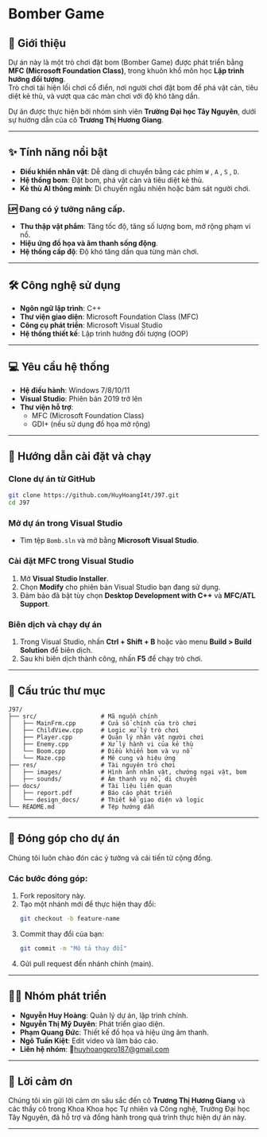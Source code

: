 # Bomber Game

## 📝 Giới thiệu
Dự án này là một trò chơi đặt bom (Bomber Game) được phát triển bằng **MFC (Microsoft Foundation Class)**, trong khuôn khổ môn học **Lập trình hướng đối tượng**.  
Trò chơi tái hiện lối chơi cổ điển, nơi người chơi đặt bom để phá vật cản, tiêu diệt kẻ thù, và vượt qua các màn chơi với độ khó tăng dần.

Dự án được thực hiện bởi nhóm sinh viên **Trường Đại học Tây Nguyên**, dưới sự hướng dẫn của cô **Trương Thị Hương Giang**.

---

## ✨ Tính năng nổi bật
- **Điều khiển nhân vật**: Dễ dàng di chuyển bằng các phím `W` , `A` , `S` , `D`.
- **Hệ thống bom**: Đặt bom, phá vật cản và tiêu diệt kẻ thù.
- **Kẻ thù AI thông minh**: Di chuyển ngẫu nhiên hoặc bám sát người chơi.
### 🆙 Đang có ý tưởng nâng cấp.
- **Thu thập vật phẩm**: Tăng tốc độ, tăng số lượng bom, mở rộng phạm vi nổ.
- **Hiệu ứng đồ họa và âm thanh sống động**.
- **Hệ thống cấp độ**: Độ khó tăng dần qua từng màn chơi.

---

## 🛠 Công nghệ sử dụng
- **Ngôn ngữ lập trình**: C++
- **Thư viện giao diện**: Microsoft Foundation Class (MFC)
- **Công cụ phát triển**: Microsoft Visual Studio
- **Hệ thống thiết kế**: Lập trình hướng đối tượng (OOP)

---

## 💻 Yêu cầu hệ thống
- **Hệ điều hành**: Windows 7/8/10/11
- **Visual Studio**: Phiên bản 2019 trở lên
- **Thư viện hỗ trợ**:  
  - MFC (Microsoft Foundation Class)  
  - GDI+ (nếu sử dụng đồ họa mở rộng)

---

## 🚀 Hướng dẫn cài đặt và chạy

### Clone dự án từ GitHub
```bash
git clone https://github.com/HuyHoangI4t/J97.git
cd J97
```

### Mở dự án trong Visual Studio
- Tìm tệp `Bomb.sln` và mở bằng **Microsoft Visual Studio**.

### Cài đặt MFC trong Visual Studio
1. Mở **Visual Studio Installer**.
2. Chọn **Modify** cho phiên bản Visual Studio bạn đang sử dụng.
3. Đảm bảo đã bật tùy chọn **Desktop Development with C++** và **MFC/ATL Support**.

### Biên dịch và chạy dự án
1. Trong Visual Studio, nhấn **Ctrl + Shift + B** hoặc vào menu **Build > Build Solution** để biên dịch.
2. Sau khi biên dịch thành công, nhấn **F5** để chạy trò chơi.

---

## 📁 Cấu trúc thư mục
```plaintext
J97/
├── src/                  # Mã nguồn chính
│   ├── MainFrm.cpp       # Cửa sổ chính của trò chơi
│   ├── ChildView.cpp     # Logic xử lý trò chơi
│   ├── Player.cpp        # Quản lý nhân vật người chơi
│   ├── Enemy.cpp         # Xử lý hành vi của kẻ thù
│   └── Boom.cpp          # Điều khiển bom và vụ nổ
│   └── Maze.cpp          # Mê cung và hiệu ứng
├── res/                  # Tài nguyên trò chơi
│   ├── images/           # Hình ảnh nhân vật, chướng ngại vật, bom
│   ├── sounds/           # Âm thanh vụ nổ, di chuyển
├── docs/                 # Tài liệu liên quan
│   ├── report.pdf        # Báo cáo phát triển
│   └── design_docs/      # Thiết kế giao diện và logic
└── README.md             # Tệp hướng dẫn
```

---

## 🤝 Đóng góp cho dự án
Chúng tôi luôn chào đón các ý tưởng và cải tiến từ cộng đồng.

### Các bước đóng góp:
1. Fork repository này.
2. Tạo một nhánh mới để thực hiện thay đổi:
   ```bash
   git checkout -b feature-name
   ```
3. Commit thay đổi của bạn:
   ```bash
   git commit -m "Mô tả thay đổi"
   ```
4. Gửi pull request đến nhánh chính (main).

---

## 👨‍💻 Nhóm phát triển
- **Nguyễn Huy Hoàng**: Quản lý dự án, lập trình chính.
- **Nguyễn Thị Mỹ Duyên**: Phát triển giao diện.
- **Phạm Quang Đức**: Thiết kế đồ họa và hiệu ứng âm thanh.
- **Ngô Tuấn Kiệt**: Edit video và làm báo cáo.
- **Liên hệ nhóm**: 📩[huyhoangpro187@gmail.com](huyhoangpro187@gmail.com)

---

## 💌 Lời cảm ơn
Chúng tôi xin gửi lời cảm ơn sâu sắc đến cô **Trương Thị Hương Giang** và các thầy cô trong Khoa Khoa học Tự nhiên và Công nghệ, Trường Đại học Tây Nguyên, đã hỗ trợ và đồng hành trong quá trình thực hiện dự án này.

---
